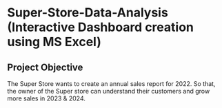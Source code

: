 # Super-Store-Data-Analysis (Interactive Dashboard creation using MS Excel)

## Project Objective

The Super Store wants to create an annual sales report for 2022. So that, the owner of the Super store can understand their customers and grow more sales in 2023 & 2024.
